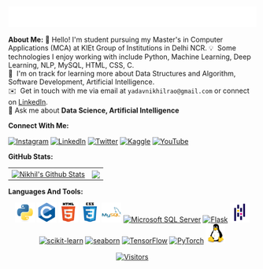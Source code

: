 <p align="center">
  <a href="https://github.com/yadavnikhilrao"><img src="welcome.svg" alt="GitHub Profile" /></a>
</p>

<b>About Me:</b>
👋 Hello! I'm student pursuing my Master's in Computer Applications (MCA) at KIEt Group of Institutions in Delhi NCR.
💡 &nbsp;Some technologies I enjoy working with include Python, Machine Learning, Deep Learning, NLP, MySQL, HTML, CSS, C.\
🌱 &nbsp;I'm on track for learning more about Data Structures and Algorithm, Software Development, Artificial Intelligence.\
✉️ &nbsp;Get in touch with me via email at `yadavnikhilrao@gmail.com` or connect on [LinkedIn](https://www.linkedin.com/in/yadavnikhilrao).\
💬 Ask me about **Data Science, Artificial Intelligence**

<b>Connect With Me:</b>

<a href="https://instagram.com/yadavnikhilrao" target="_blank"><img align="center" src="https://raw.githubusercontent.com/rahuldkjain/github-profile-readme-generator/master/src/images/icons/Social/instagram.svg" alt="Instagram" height="20" width="30" /></a>
<a href="https://linkedin.com/in/yadavnikhilrao" target="_blank"><img align="center" src="https://raw.githubusercontent.com/rahuldkjain/github-profile-readme-generator/master/src/images/icons/Social/linked-in-alt.svg" alt="LinkedIn" height="20" width="30" /></a>
<a href="https://twitter.com/yadavnikhilrao" target="_blank"><img align="center" src="https://raw.githubusercontent.com/rahuldkjain/github-profile-readme-generator/master/src/images/icons/Social/twitter.svg" alt="Twitter" height="20" width="30" /></a>
<a href="https://kaggle.com/yadavnikhilrao" target="_blank"><img align="center" src="https://raw.githubusercontent.com/rahuldkjain/github-profile-readme-generator/master/src/images/icons/Social/kaggle.svg" alt="Kaggle" height="20" width="30" /></a>
<a href="https://www.youtube.com/@yadavnikhilrao" target="_blank"><img align="center" src="https://raw.githubusercontent.com/rahuldkjain/github-profile-readme-generator/master/src/images/icons/Social/youtube.svg" alt="YouTube" height="20" width="30" /></a>

<b>GitHub Stats:</b>

<p align="center">
  <table>
    <tr>
      <td>
        <a href="https://github.com/yadavnikhilrao">
          <img align="center" src="https://github-readme-streak-stats.herokuapp.com/?user=yadavnikhilrao&theme=radical&hide_border=true" alt="Nikhil's Github Stats" height="180rem" />
        </a>
      </td>
      <td>
        <a href="https://github.com/yadavnikhilrao">
          <img align="center" src="https://github-readme-stats.vercel.app/api/top-langs/?username=yadavnikhilrao&layout=compact&theme=radical&hide_border=true" height="180rem"/>
        </a>
      </td>
    </tr>
  </table>
</p>

<b>Languages And Tools:</b>

<p align="center">
  <a href="https://www.python.org" target="_blank" rel="noreferrer"><img src="https://raw.githubusercontent.com/devicons/devicon/master/icons/python/python-original.svg" alt="Python" width="40" height="40" /></a>
  <a href="https://www.cprogramming.com/" target="_blank" rel="noreferrer"><img src="https://raw.githubusercontent.com/devicons/devicon/master/icons/c/c-original.svg" alt="C" width="40" height="40" /></a>
  <a href="https://www.w3.org/html/" target="_blank" rel="noreferrer"><img src="https://raw.githubusercontent.com/devicons/devicon/master/icons/html5/html5-original-wordmark.svg" alt="HTML5" width="40" height="40" /></a>
  <a href="https://www.w3schools.com/css/" target="_blank" rel="noreferrer"><img src="https://raw.githubusercontent.com/devicons/devicon/master/icons/css3/css3-original-wordmark.svg" alt="CSS3" width="40" height="40" /></a>
  <a href="https://www.mysql.com/" target="_blank" rel="noreferrer"><img src="https://raw.githubusercontent.com/devicons/devicon/master/icons/mysql/mysql-original-wordmark.svg" alt="MySQL" width="40" height="40" /></a>
  <a href="https://www.microsoft.com/en-us/sql-server" target="_blank" rel="noreferrer"><img src="https://www.svgrepo.com/show/303229/microsoft-sql-server-logo.svg" alt="Microsoft SQL Server" width="40" height="40" /></a>
  <a href="https://flask.palletsprojects.com/" target="_blank" rel="noreferrer"><img src="https://www.vectorlogo.zone/logos/pocoo_flask/pocoo_flask-icon.svg" alt="Flask" width="40" height="40" /></a>
  <a href="https://pandas.pydata.org/" target="_blank" rel="noreferrer"><img src="https://raw.githubusercontent.com/devicons/devicon/2ae2a900d2f041da66e950e4d48052658d850630/icons/pandas/pandas-original.svg" alt="Pandas" width="40" height="40" /></a>
  <a href="https://scikit-learn.org/" target="_blank" rel="noreferrer"><img src="https://upload.wikimedia.org/wikipedia/commons/0/05/Scikit_learn_logo_small.svg" alt="scikit-learn" width="40" height="40" /></a>
  <a href="https://seaborn.pydata.org/" target="_blank" rel="noreferrer"><img src="https://seaborn.pydata.org/_images/logo-mark-lightbg.svg" alt="seaborn" width="40" height="40" /></a>
  <a href="https://www.tensorflow.org" target="_blank" rel="noreferrer"><img src="https://www.vectorlogo.zone/logos/tensorflow/tensorflow-icon.svg" alt="TensorFlow" width="40" height="40" /></a>
  <a href="https://pytorch.org/" target="_blank" rel="noreferrer"><img src="https://www.vectorlogo.zone/logos/pytorch/pytorch-icon.svg" alt="PyTorch" width="40" height="40" /></a>
  <a href="https://www.linux.org/" target="_blank" rel="noreferrer"><img src="https://raw.githubusercontent.com/devicons/devicon/master/icons/linux/linux-original.svg" alt="Linux" width="40" height="40" /></a>
</p>

<p align="center">
  <a href="https://github.com/yadavnikhilrao">
    <img align="center" src="https://hits.sh/github.com/yadavnikhilrao.svg?label=Visitors&extraCount=20000&color=526afd&labelColor=0b861a" alt="Visitors" />
  </a>
</p>
